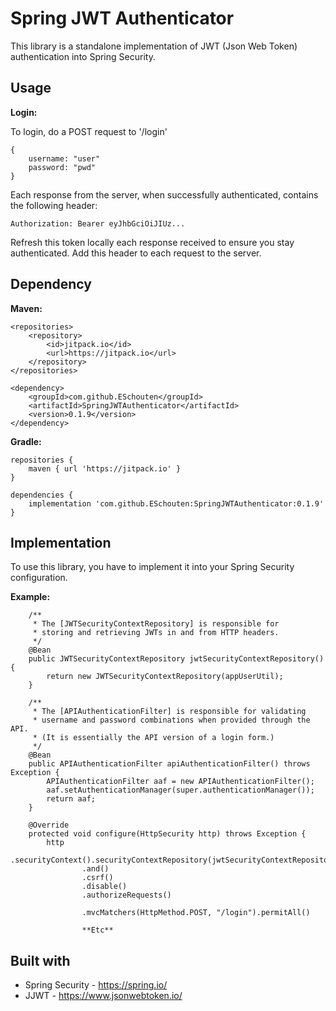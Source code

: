 # Spring JWT Authenticator
This library is a standalone implementation of JWT (Json Web Token) authentication into Spring Security.

## Usage
**Login:**

To login, do a POST request to '/login'
```
{
    username: "user"
    password: "pwd"
}
```
Each response from the server, when successfully authenticated, contains the following header:
```
Authorization: Bearer eyJhbGciOiJIUz...
```
Refresh this token locally each response received to ensure you stay authenticated.
Add this header to each request to the server.
## Dependency
**Maven:**
```
<repositories>
    <repository>
    	<id>jitpack.io</id>
    	<url>https://jitpack.io</url>
	</repository>
</repositories>

<dependency>
    <groupId>com.github.ESchouten</groupId>
    <artifactId>SpringJWTAuthenticator</artifactId>
    <version>0.1.9</version>
</dependency>
```
**Gradle:**
```
repositories {
	maven { url 'https://jitpack.io' }
}

dependencies {
	implementation 'com.github.ESchouten:SpringJWTAuthenticator:0.1.9'
}
```
## Implementation
To use this library, you have to implement it into your Spring Security configuration.

**Example:**
```
    /**
     * The [JWTSecurityContextRepository] is responsible for
     * storing and retrieving JWTs in and from HTTP headers.
     */
    @Bean
    public JWTSecurityContextRepository jwtSecurityContextRepository() {
        return new JWTSecurityContextRepository(appUserUtil);
    }

    /**
     * The [APIAuthenticationFilter] is responsible for validating
     * username and password combinations when provided through the API.
     * (It is essentially the API version of a login form.)
     */
    @Bean
    public APIAuthenticationFilter apiAuthenticationFilter() throws Exception {
        APIAuthenticationFilter aaf = new APIAuthenticationFilter();
        aaf.setAuthenticationManager(super.authenticationManager());
        return aaf;
    }

    @Override
    protected void configure(HttpSecurity http) throws Exception {
        http
                .securityContext().securityContextRepository(jwtSecurityContextRepository())
                .and()
                .csrf()
                .disable()
                .authorizeRequests()

                .mvcMatchers(HttpMethod.POST, "/login").permitAll()
                
                **Etc**
```
## Built with
* Spring Security - https://spring.io/
* JJWT - https://www.jsonwebtoken.io/